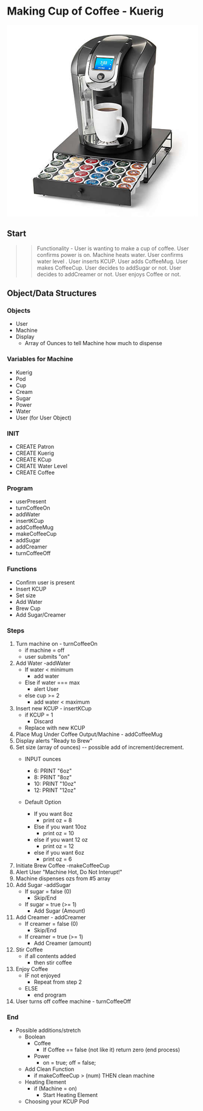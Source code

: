 # Making Cup of Coffee - Kuerig

![Kuerig](img/107605441957745p.jpeg)

## Start

>>Functionality - User is wanting to make a cup of coffee.  User confirms power is on. Machine heats water.  User confirms water level . User inserts KCUP.  User adds CoffeeMug.  User makes CoffeeCup. User decides to addSugar or not.  User decides to addCreamer or not.  User enjoys Coffee or not.

## Object/Data Structures

### Objects
* User
* Machine
* Display
    * Array of Ounces to tell Machine how much to dispense


### Variables for Machine
* Kuerig
* Pod
* Cup
* Cream
* Sugar
* Power
* Water
* User (for User Object)

### INIT
* CREATE Patron
* CREATE Kuerig
* CREATE KCup
* CREATE Water Level
* CREATE Coffee

### Program
* userPresent
* turnCoffeeOn
* addWater
* insertKCup
* addCoffeeMug
* makeCoffeeCup
* addSugar
* addCreamer
* turnCoffeeOff

### Functions
* Confirm user is present
* Insert KCUP
* Set size
* Add Water
* Brew Cup
* Add Sugar/Creamer

### Steps
1. Turn machine on - turnCoffeeOn
    * if machine = off
    * user submits "on"
2. Add Water -addWater
    * If water < minimum
        * add water
    * Else if water === max
        * alert User
    * else cup >= 2
        * add water < maximum
3. Insert new KCUP - insertKCup
    * if KCUP = 1
        * Discard
    * Replace with new KCUP
4. Place Mug Under Coffee Output/Machine - addCoffeeMug
5. Display alerts "Ready to Brew"
6. Set size (array of ounces) -- possible add of increment/decrement. 
    * INPUT ounces
        
        * 6: PRINT "6oz"
        * 8: PRINT "8oz"
        * 10: PRINT "10oz"
        * 12: PRINT "12oz"
        

    * Default Option
        * If you want 8oz
            * print oz = 8
        * Else if you want 10oz
            * print oz = 10
        * else if you want 12 oz
            * print oz = 12
        * else if you want 6oz
            * print oz = 6
7. Initiate Brew Coffee -makeCoffeeCup
8. Alert User "Machine Hot, Do Not Interupt!"
9. Machine dispenses ozs from #5 array
10. Add Sugar -addSugar
    * If sugar = false (0)
        * Skip/End
    * If sugar = true (>= 1)
        * Add Sugar (Amount)
11. Add Creamer - addCreamer
    * If creamer = false (0)
        * Skip/End
    * If creamer = true (>= 1)
        * Add Creamer (amount)
12. Stir Coffee
    * if all contents added 
        * then stir coffee
13. Enjoy Coffee
    * IF not enjoyed
        * Repeat from step 2
    * ELSE
        * end program
14. User turns off coffee machine - turnCoffeeOff

### End

* Possible additions/stretch
    * Boolean 
        * Coffee
            * If Coffee == false (not like it)
            return zero (end process)
        * Power
            * on = true; off = false;
    * Add Clean Function
        * if makeCoffeeCup > (num) THEN clean machine 
    * Heating Element
        * if (Machine = on)
            * Start Heating Element
    * Choosing your KCUP Pod
        
    